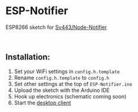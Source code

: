 # ESP-Notifier
ESP8266 sketch for [Sv443/Node-Notifier](https://github.com/Sv443/Node-Notifier)

<br>

## Installation:
1. Set your WiFi settings in `config.h.template`
2. Rename `config.h.template` to `config.h`
3. Set other settings at the top of `ESP-Notifier.ino`
4. Upload the sketch with the Arduino IDE
5. Hook up electronics (schematic coming soon)
6. Start the [desktop client](https://github.com/Sv443/Node-Notifier)
